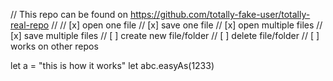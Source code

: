 // This repo can be found on https://github.com/totally-fake-user/totally-real-repo
//
// [x] open one file
// [x] save one file
// [x] open multiple files
// [x] save multiple files
// [ ] create new file/folder
// [ ] delete file/folder
// [ ] works on other repos 

let a = "this is how it works"
let abc.easyAs(1233)